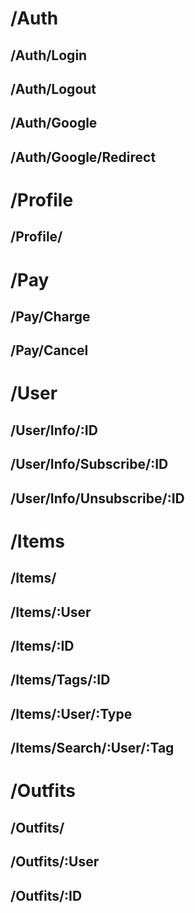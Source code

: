 # /Auth
## /Auth/Login
## /Auth/Logout
## /Auth/Google
## /Auth/Google/Redirect

# /Profile
## /Profile/

# /Pay
## /Pay/Charge
## /Pay/Cancel

# /User
## /User/Info/:ID
## /User/Info/Subscribe/:ID
## /User/Info/Unsubscribe/:ID

# /Items
## /Items/
## /Items/:User
## /Items/:ID
## /Items/Tags/:ID
## /Items/:User/:Type
## /Items/Search/:User/:Tag

# /Outfits
## /Outfits/
## /Outfits/:User
## /Outfits/:ID
